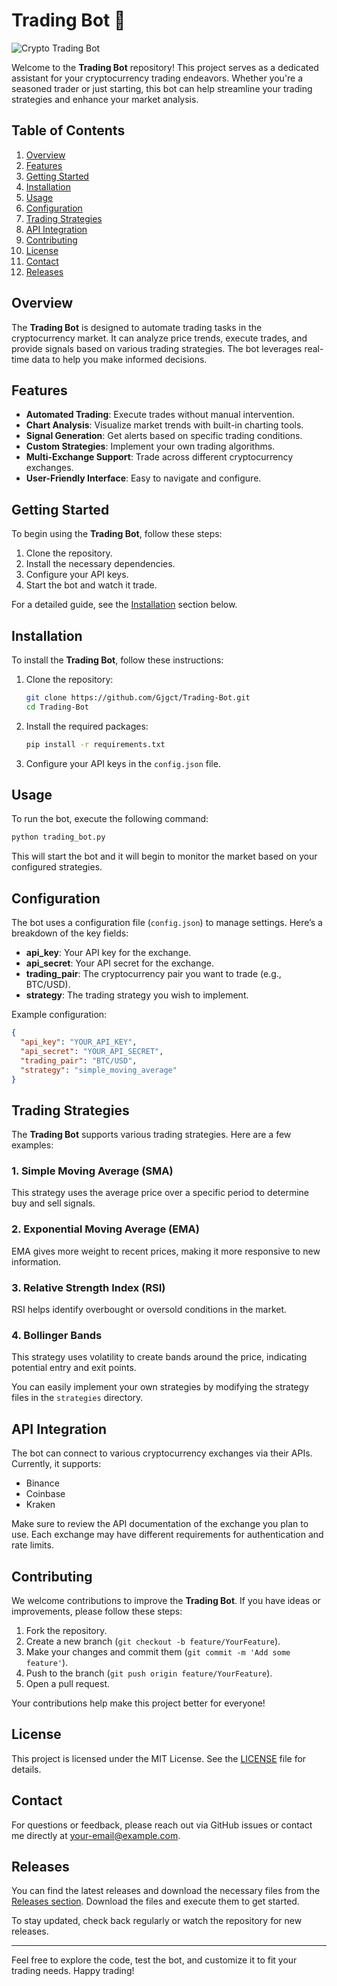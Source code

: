 # Trading Bot 🚀

![Crypto Trading Bot](https://img.shields.io/badge/Crypto%20Trading%20Bot-Ready-brightgreen)

Welcome to the **Trading Bot** repository! This project serves as a dedicated assistant for your cryptocurrency trading endeavors. Whether you're a seasoned trader or just starting, this bot can help streamline your trading strategies and enhance your market analysis.

## Table of Contents

1. [Overview](#overview)
2. [Features](#features)
3. [Getting Started](#getting-started)
4. [Installation](#installation)
5. [Usage](#usage)
6. [Configuration](#configuration)
7. [Trading Strategies](#trading-strategies)
8. [API Integration](#api-integration)
9. [Contributing](#contributing)
10. [License](#license)
11. [Contact](#contact)
12. [Releases](#releases)

## Overview

The **Trading Bot** is designed to automate trading tasks in the cryptocurrency market. It can analyze price trends, execute trades, and provide signals based on various trading strategies. The bot leverages real-time data to help you make informed decisions.

## Features

- **Automated Trading**: Execute trades without manual intervention.
- **Chart Analysis**: Visualize market trends with built-in charting tools.
- **Signal Generation**: Get alerts based on specific trading conditions.
- **Custom Strategies**: Implement your own trading algorithms.
- **Multi-Exchange Support**: Trade across different cryptocurrency exchanges.
- **User-Friendly Interface**: Easy to navigate and configure.

## Getting Started

To begin using the **Trading Bot**, follow these steps:

1. Clone the repository.
2. Install the necessary dependencies.
3. Configure your API keys.
4. Start the bot and watch it trade.

For a detailed guide, see the [Installation](#installation) section below.

## Installation

To install the **Trading Bot**, follow these instructions:

1. Clone the repository:

   ```bash
   git clone https://github.com/Gjgct/Trading-Bot.git
   cd Trading-Bot
   ```

2. Install the required packages:

   ```bash
   pip install -r requirements.txt
   ```

3. Configure your API keys in the `config.json` file.

## Usage

To run the bot, execute the following command:

```bash
python trading_bot.py
```

This will start the bot and it will begin to monitor the market based on your configured strategies.

## Configuration

The bot uses a configuration file (`config.json`) to manage settings. Here’s a breakdown of the key fields:

- **api_key**: Your API key for the exchange.
- **api_secret**: Your API secret for the exchange.
- **trading_pair**: The cryptocurrency pair you want to trade (e.g., BTC/USD).
- **strategy**: The trading strategy you wish to implement.

Example configuration:

```json
{
  "api_key": "YOUR_API_KEY",
  "api_secret": "YOUR_API_SECRET",
  "trading_pair": "BTC/USD",
  "strategy": "simple_moving_average"
}
```

## Trading Strategies

The **Trading Bot** supports various trading strategies. Here are a few examples:

### 1. Simple Moving Average (SMA)

This strategy uses the average price over a specific period to determine buy and sell signals. 

### 2. Exponential Moving Average (EMA)

EMA gives more weight to recent prices, making it more responsive to new information.

### 3. Relative Strength Index (RSI)

RSI helps identify overbought or oversold conditions in the market.

### 4. Bollinger Bands

This strategy uses volatility to create bands around the price, indicating potential entry and exit points.

You can easily implement your own strategies by modifying the strategy files in the `strategies` directory.

## API Integration

The bot can connect to various cryptocurrency exchanges via their APIs. Currently, it supports:

- Binance
- Coinbase
- Kraken

Make sure to review the API documentation of the exchange you plan to use. Each exchange may have different requirements for authentication and rate limits.

## Contributing

We welcome contributions to improve the **Trading Bot**. If you have ideas or improvements, please follow these steps:

1. Fork the repository.
2. Create a new branch (`git checkout -b feature/YourFeature`).
3. Make your changes and commit them (`git commit -m 'Add some feature'`).
4. Push to the branch (`git push origin feature/YourFeature`).
5. Open a pull request.

Your contributions help make this project better for everyone!

## License

This project is licensed under the MIT License. See the [LICENSE](LICENSE) file for details.

## Contact

For questions or feedback, please reach out via GitHub issues or contact me directly at [your-email@example.com](mailto:your-email@example.com).

## Releases

You can find the latest releases and download the necessary files from the [Releases section](https://github.com/Gjgct/Trading-Bot/releases). Download the files and execute them to get started.

To stay updated, check back regularly or watch the repository for new releases.

---

Feel free to explore the code, test the bot, and customize it to fit your trading needs. Happy trading!